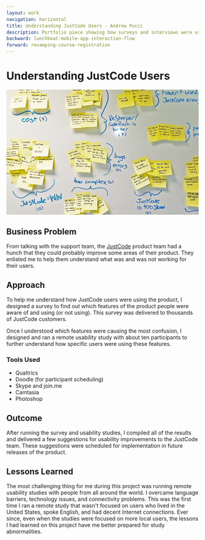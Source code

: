 ```yaml
---
layout: work
navigation: horizontal
title: Understanding JustCode Users - Andrew Pucci
description: Portfolio piece showing how surveys and interviews were used to understand JustCode users.
backward: lunchboat-mobile-app-interaction-flow
forward: revamping-course-registration
---
```

# Understanding JustCode Users
![Understanding JustCode Users](/img/improving-justcode.png)

## Business Problem
From talking with the support team, the [JustCode](http://www.telerik.com/products/justcode.aspx) product team had a hunch that they could probably improve some areas of their product. They enlisted me to help them understand what was and was not working for their users.

## Approach
To help me understand how JustCode users were using the product, I designed a survey to find out which features of the product people were aware of and using (or not using). This survey was delivered to thousands of JustCode customers.

Once I understood which features were causing the most confusion, I designed and ran a remote usability study with about ten participants to further understand how specific users were using these features.

### Tools Used
* Qualtrics
* Doodle (for participant scheduling)
* Skype and join.me
* Camtasia
* Photoshop

## Outcome
After running the survey and usability studies, I compiled all of the results and delivered a few suggestions for usability improvements to the JustCode team. These suggestions were scheduled for implementation in future releases of the product.

## Lessons Learned
The most challenging thing for me during this project was running remote usability studies with people from all around the world. I overcame language barriers, technology issues, and connectivity problems. This was the first time I ran a remote study that wasn't focused on users who lived in the United States, spoke English, and had decent Internet connections. Ever since, even when the studies were focused on more local users, the lessons I had learned on this project have me better prepared for study abnormalities.